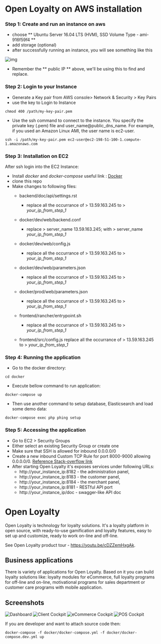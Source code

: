# Open Loyalty on AWS installation

### Step 1: Create and run an instance on aws
* choose ** Ubuntu Server 16.04 LTS (HVM), SSD Volume Type - ami-916f59f4 **
* add storage (optional)
* after successfully running an instance, you will see something like this

![img](https://s3-ap-southeast-1.amazonaws.com/temp-test.ml/aws-tuto/DeepinScreenshot_select-area_20180430182706.png)

* Remember the ** public IP ** above, we'll be using this to find and replace.

### Step 2: Login to your Instance
* Generate a Key pair from AWS console> Network & Security > Key Pairs
* use the key to Login to Instance
```
chmod 400 /path/my-key-pair.pem
```
* Use the ssh command to connect to the instance. You specify the private key (.pem) file and user_name@public_dns_name. For example, if you used an Amazon Linux AMI, the user name is ec2-user.

```
ssh -i /path/my-key-pair.pem ec2-user@ec2-198-51-100-1.compute-1.amazonaws.com
```

### Step 3: Installation on EC2
After ssh login into the EC2 Instance:
* Install *docker* and *docker-compose* useful link : [Docker](https://www.docker.com/>)
* clone this repo
* Make changes to following files:
	* backend/doc/api/settings.rst
		* replace all the occurrance of > 13.59.163.245 to > *your_ip_from_step_1*

	* docker/dev/web/backend.conf
		* replace > server_name 13.59.163.245; with > server_name *your_ip_from_step_1*

	* docker/dev/web/config.js
		* replace all the occurrance of > 13.59.163.245 to > *your_ip_from_step_1*

	* docker/dev/web/parameters.json
		* replace all the occurrance of > 13.59.163.245 to > *your_ip_from_step_1*

	* docker/prod/web/parameters.json
		* replace all the occurrance of > 13.59.163.245 to > *your_ip_from_step_1*

	* frontend/rancher/entrypoint.sh
		* replace all the occurrance of > 13.59.163.245 to > *your_ip_from_step_1*


	* frontend/src/config.js
replace all the occurrance of > 13.59.163.245 to > *your_ip_from_step_1*

### Step 4: Running the application
* Go to the docker directory:

```
cd docker
```

* Execute bellow command to run application: 

```
docker-compose up
```

* Then use another command to setup database, Elasticsearch and load some demo data:

```
docker-compose exec php phing setup
```

### Step 5: Accessing the application
* Go to EC2 > Security Groups
* Either select an existing Security Group or create one
* Make sure that SSH is allowed for inbound 0.0.0.0/0
* Create a new inbound Custom TCP Rule for port 8000-9000 allowing 0.0.0.0/0. [Reference Stack-overflow link](https://stackoverflow.com/questions/17529794/amazon-ec2-access-application-through-specific-port)
* After starting Open Loyalty it's exposes services under following URLs:
	* http://your_instance_ip:8182 - the administration panel,
	* http://your_instance_ip:8183 - the customer panel,
	* http://your_instance_ip:8184 - the merchant panel,
	* http://your_instance_ip:8181 - RESTful API port
	* http://your_instance_ip/doc - swagger-like API doc






# Open Loyalty

Open Loyalty is technology for loyalty solutions.
It's a loyalty platform in open source, with ready-to-use gamification and loyalty features, easy to set up and customize, ready to work on-line and off-line.

See Open Loyalty product tour - https://youtu.be/cDZZemHxgAk.


## Business applications

There is variety of applications for Open Loyalty. Based on it you can build loyalty solutions like: loyalty modules for eCommerce, full loyalty programs for off-line and on-line, motivational programs for sales department or customer care programs with mobile application.

## Screenshots

![Dashboard](https://cloud.githubusercontent.com/assets/26326842/24359309/428f7dc4-1304-11e7-99c2-36ff23fe5036.png)
![Client Cockpit](https://cloud.githubusercontent.com/assets/26326842/24359396/7f489fd4-1304-11e7-9ae5-f05c88eb8c56.png)
![eCommerce Cockpit](https://cloud.githubusercontent.com/assets/26326842/24359495/d65c1210-1304-11e7-86bf-9e63ab754360.png)
![POS Cockpit](https://cloud.githubusercontent.com/assets/26326842/24359465/b796e260-1304-11e7-9da5-4bfc0a026a16.png)



If you are developer and want to attach source code then:

```
docker-compose -f docker/docker-compose.yml -f docker/docker-compose.dev.yml up
```
